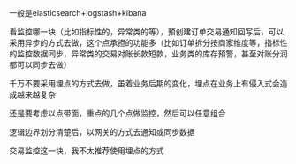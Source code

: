 

一般是elasticsearch+logstash+kibana

看监控哪一块（比如指标性的，异常类的等），预创建订单交易通知回写后，可以采用异步的方式去做，这个点承担的功能多（比如订单拆分按商家维度等，指标性的监控数据同步，异常类的交易对账长款短款，业务类的库存预警，甚至对账分润都可以同步去做）

千万不要采用埋点的方式去做，虽着业务后期的变化，埋点在业务上有侵入式会造成越来越复杂

还是要考虑以点带面，重点的几个点做监控，然后可以任意组合

逻辑边界划分清楚后，以网关的方式去通知或同步数据

交易监控这一块，我不太推荐使用埋点的方式